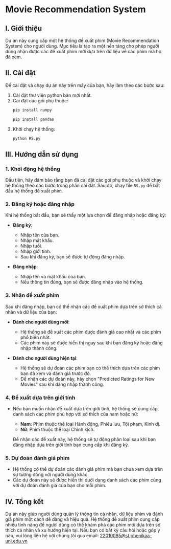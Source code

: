 # Movie Recommendation System

## I. Giới thiệu

Dự án này cung cấp một hệ thống đề xuất phim (Movie Recommendation System) cho người dùng. Mục tiêu là tạo ra một nền tảng cho phép người dùng nhận được các đề xuất phim mới dựa trên dữ liệu về các phim mà họ đã xem.

## II. Cài đặt

Để cài đặt và chạy dự án này trên máy của bạn, hãy làm theo các bước sau:
1. Cài đặt thư viện python bản mới nhất.
2. Cài đặt các gói phụ thuộc:
    ```bash
    pip install numpy 
    ```
    ```bash
    pip install pandas 
    ```
3. Khởi chạy hệ thống:
    ```bash
    python RS.py
    ```

## III. Hướng dẫn sử dụng

### 1. Khởi động hệ thống

Đầu tiên, hãy đảm bảo rằng bạn đã cài đặt các gói phụ thuộc và khởi chạy hệ thống theo các bước trong phần cài đặt. Sau đó, chạy file `RS.py` để bắt đầu hệ thống đề xuất phim.

### 2. Đăng ký hoặc đăng nhập

Khi hệ thống bắt đầu, bạn sẽ thấy một lựa chọn để đăng nhập hoặc đăng ký:

- **Đăng ký**: 
  - Nhập tên của bạn.
  - Nhập mật khẩu.
  - Nhập tuổi.
  - Nhập giới tính.
  - Sau khi đăng ký, bạn sẽ được tự động đăng nhập.

- **Đăng nhập**: 
  - Nhập tên và mật khẩu của bạn.
  - Nếu thông tin đúng, bạn sẽ được đăng nhập vào hệ thống.

### 3. Nhận đề xuất phim

Sau khi đăng nhập, bạn có thể nhận các đề xuất phim dựa trên sở thích cá nhân và dữ liệu của bạn:

- **Dành cho người dùng mới**:
  - Hệ thống sẽ đề xuất các phim được đánh giá cao nhất và các phim phổ biến nhất.
  - Các phim này sẽ được hiển thị ngay sau khi bạn đăng ký hoặc đăng nhập thành công.

- **Dành cho người dùng hiện tại**:
  - Hệ thống sẽ dự đoán các phim bạn có thể thích dựa trên các phim bạn đã xem và đánh giá trước đó.
  - Để nhận các dự đoán này, hãy chọn "Predicted Ratings for New Movies" sau khi đăng nhập thành công.

### 4. Đề xuất dựa trên giới tính

- Nếu bạn muốn nhận đề xuất dựa trên giới tính, hệ thống sẽ cung cấp danh sách các phim phù hợp với sở thích của nam hoặc nữ:
  - **Nam**: Phim thuộc thể loại Hành động, Phiêu lưu, Tội phạm, Kinh dị.
  - **Nữ**: Phim thuộc thể loại Chính kịch.

  Để nhận các đề xuất này, hệ thống sẽ tự động phân loại sau khi bạn đăng nhập dựa trên giới tính bạn cung cấp khi đăng ký.

### 5. Dự đoán đánh giá phim

- Hệ thống có thể dự đoán các đánh giá phim mà bạn chưa xem dựa trên sự tương đồng với người dùng khác.
- Các dự đoán này sẽ được hiển thị dưới dạng danh sách các phim cùng với dự đoán đánh giá của bạn cho mỗi phim.

## IV. Tổng kết

Dự án này giúp người dùng quản lý thông tin cá nhân, dữ liệu phim và đánh giá phim một cách dễ dàng và hiệu quả. Hệ thống đề xuất phim cung cấp nhiều tính năng để người dùng có thể khám phá các phim mới dựa trên sở thích cá nhân và xu hướng hiện tại. Nếu bạn có bất kỳ câu hỏi hoặc góp ý nào, vui lòng liên hệ với chúng tôi qua email: 22010085@st.phenikaa-uni.edu.vn
